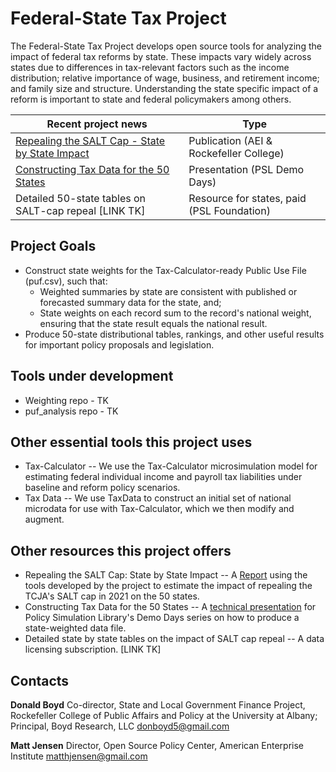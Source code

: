 # Federal-State Tax Project

The Federal-State Tax Project develops open source tools for analyzing the impact of federal tax reforms by state. These impacts vary widely across states due to differences in tax-relevant factors such as the income distribution; relative importance of wage, business, and retirement income; and family size and structure. Understanding the state specific impact of a reform is important to state and federal policymakers among others. 


|Recent project news | Type |
| ------ | ------ |
| [Repealing the SALT Cap - State by State Impact](https://www.aei.org/research-products/report/repealing-the-salt-cap-state-by-state-impact/) | Publication (AEI & Rockefeller College)  |
| [Constructing Tax Data for the 50 States](https://blog.pslmodels.org/demo-day-14-constructing-tax-data-for-the-50-states) | Presentation (PSL Demo Days)  |
| Detailed 50-state tables on SALT-cap repeal [LINK TK]  | Resource for states, paid (PSL Foundation) |

## Project Goals
- Construct state weights for the Tax-Calculator-ready Public Use File (puf.csv), such that: 
    - Weighted summaries by state are consistent with published or forecasted summary data for the state, and; 
    - State weights on each record sum to the record's national weight, ensuring that the state result equals the national result. 
- Produce 50-state distributional tables, rankings, and other useful results for important policy  proposals and legislation. 

## Tools under development
- Weighting repo - TK
- puf_analysis repo -  TK

## Other essential tools this project uses
- Tax-Calculator -- We use the Tax-Calculator microsimulation model for estimating federal individual income and payroll tax liabilities under baseline and reform policy scenarios.
- Tax Data -- We use TaxData to construct an initial set of national microdata for use with Tax-Calculator, which we then modify and augment.

## Other resources this project offers
- Repealing the SALT Cap: State by State Impact -- A [Report](https://www.aei.org/research-products/report/repealing-the-salt-cap-state-by-state-impact/) using the tools developed by the project to estimate the impact of repealing the TCJA's SALT cap in 2021 on the 50 states.
- Constructing Tax Data for the 50 States -- A [technical presentation](https://blog.pslmodels.org/demo-day-14-constructing-tax-data-for-the-50-states) for Policy Simulation Library's Demo Days series on how to produce a state-weighted data file. 
- Detailed state by state tables on the impact of SALT cap repeal -- A data licensing subscription. [LINK TK]


## Contacts
**Donald Boyd**
Co-director, State and Local Government Finance Project, Rockefeller College of Public Affairs and Policy at the University at Albany;
Principal, Boyd Research, LLC
donboyd5@gmail.com  

**Matt Jensen**
Director, Open Source Policy Center, American Enterprise Institute
matthjensen@gmail.com
